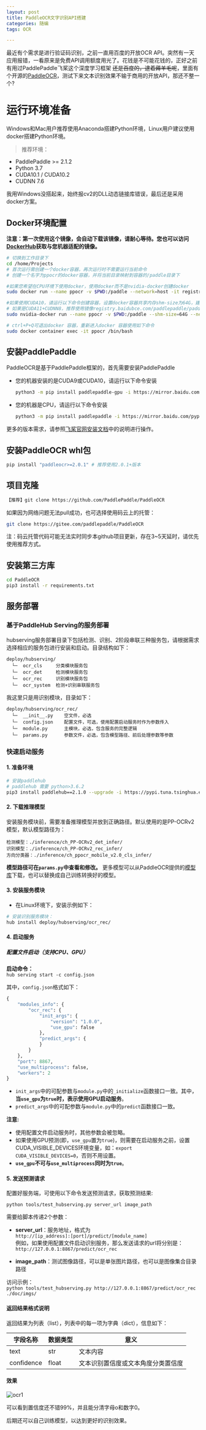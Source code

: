 ```yaml
---
layout: post
title: PaddleOCR文字识别API搭建
categories: 随编
tags: OCR

---
```


最近有个需求是进行验证码识别，之前一直用百度的开放OCR API。突然有一天应用报错，一看原来是免费API调用额度用光了。花钱是不可能花钱的，正好之前有用过PaddlePaddle飞桨这个深度学习框架 ~~还是百度的，逮着薅羊毛呢~~，里面有个开源的[PaddleOCR](https://github.com/PaddlePaddle/PaddleOCR)，测试下来文本识别效果不输于商用的开放API，那还不整一个?


# 运行环境准备

Windows和Mac用户推荐使用Anaconda搭建Python环境，Linux用户建议使用docker搭建Python环境。

> 推荐环境：
- PaddlePaddle >= 2.1.2
- Python 3.7
- CUDA10.1 / CUDA10.2
- CUDNN 7.6

我用Windows没搭起来，始终报cv2的DLL动态链接库错误，最后还是采用docker方案。

## Docker环境配置

**注意：第一次使用这个镜像，会自动下载该镜像，请耐心等待。您也可以访问[DockerHub](https://hub.docker.com/r/paddlepaddle/paddle/tags/)获取与您机器适配的镜像。**
```bash
# 切换到工作目录下
cd /home/Projects
# 首次运行需创建一个docker容器，再次运行时不需要运行当前命令
# 创建一个名字为ppocr的docker容器，并将当前目录映射到容器的/paddle目录下

#如果您希望在CPU环境下使用docker，使用docker而不是nvidia-docker创建docker
sudo docker run --name ppocr -v $PWD:/paddle --network=host -it registry.baidubce.com/paddlepaddle/paddle:2.1.3-gpu-cuda10.2-cudnn7 /bin/bash

#如果使用CUDA10，请运行以下命令创建容器，设置docker容器共享内存shm-size为64G，建议设置32G以上
# 如果是CUDA11+CUDNN8，推荐使用镜像registry.baidubce.com/paddlepaddle/paddle:2.1.3-gpu-cuda11.2-cudnn8
sudo nvidia-docker run --name ppocr -v $PWD:/paddle --shm-size=64G --network=host -it registry.baidubce.com/paddlepaddle/paddle:2.1.3-gpu-cuda10.2-cudnn7 /bin/bash

# ctrl+P+Q可退出docker 容器，重新进入docker 容器使用如下命令
sudo docker container exec -it ppocr /bin/bash
```

## 安装PaddlePaddle

PaddleOCR是基于PaddlePaddle框架的，首先需要安装PaddlePaddle

- 您的机器安装的是CUDA9或CUDA10，请运行以下命令安装

  ```bash
  python3 -m pip install paddlepaddle-gpu -i https://mirror.baidu.com/pypi/simple
  ```

- 您的机器是CPU，请运行以下命令安装

  ```bash
  python3 -m pip install paddlepaddle -i https://mirror.baidu.com/pypi/simple
  ```

更多的版本需求，请参照[飞桨官网安装文档](https://www.paddlepaddle.org.cn/install/quick)中的说明进行操作。

<a name="12"></a>

## 安装PaddleOCR whl包

```bash
pip install "paddleocr>=2.0.1" # 推荐使用2.0.1+版本
```

## 项目克隆

```bash
【推荐】git clone https://github.com/PaddlePaddle/PaddleOCR
```

如果因为网络问题无法pull成功，也可选择使用码云上的托管：

```bash
git clone https://gitee.com/paddlepaddle/PaddleOCR
```

注：码云托管代码可能无法实时同步本github项目更新，存在3~5天延时，请优先使用推荐方式。

## 安装第三方库
```bash
cd PaddleOCR
pip3 install -r requirements.txt
```

## 服务部署

### 基于PaddleHub Serving的服务部署

hubserving服务部署目录下包括检测、识别、2阶段串联三种服务包，请根据需求选择相应的服务包进行安装和启动。目录结构如下：
```
deploy/hubserving/
  └─  ocr_cls     分类模块服务包
  └─  ocr_det     检测模块服务包
  └─  ocr_rec     识别模块服务包
  └─  ocr_system  检测+识别串联服务包
```

我这里只是用识别模块，目录如下：
```
deploy/hubserving/ocr_rec/
  └─  __init__.py    空文件，必选
  └─  config.json    配置文件，可选，使用配置启动服务时作为参数传入
  └─  module.py      主模块，必选，包含服务的完整逻辑
  └─  params.py      参数文件，必选，包含模型路径、前后处理参数等参数
```

### 快速启动服务
#### 1. 准备环境
```bash
# 安装paddlehub  
# paddlehub 需要 python>3.6.2
pip3 install paddlehub==2.1.0 --upgrade -i https://pypi.tuna.tsinghua.edu.cn/simple
```

#### 2. 下载推理模型
安装服务模块前，需要准备推理模型并放到正确路径。默认使用的是PP-OCRv2模型，默认模型路径为：
```
检测模型：./inference/ch_PP-OCRv2_det_infer/
识别模型：./inference/ch_PP-OCRv2_rec_infer/
方向分类器：./inference/ch_ppocr_mobile_v2.0_cls_infer/
```  

**模型路径可在`params.py`中查看和修改。** 更多模型可以从PaddleOCR提供的[模型库](../../doc/doc_ch/models_list.md)下载，也可以替换成自己训练转换好的模型。

#### 3. 安装服务模块
* 在Linux环境下，安装示例如下：
```bash
# 安装识别服务模块：  
hub install deploy/hubserving/ocr_rec/
```

#### 4. 启动服务
##### 配置文件启动（支持CPU、GPU）
**启动命令：**  
```hub serving start -c config.json```  

其中，`config.json`格式如下：
```python
{
    "modules_info": {
        "ocr_rec": {
            "init_args": {
                "version": "1.0.0",
                "use_gpu": false
            },
            "predict_args": {
            }
        }
    },
    "port": 8867,
    "use_multiprocess": false,
    "workers": 2
}
```

- `init_args`中的可配参数与`module.py`中的`_initialize`函数接口一致。其中，**当`use_gpu`为`true`时，表示使用GPU启动服务**。  
- `predict_args`中的可配参数与`module.py`中的`predict`函数接口一致。

**注意:**  
- 使用配置文件启动服务时，其他参数会被忽略。
- 如果使用GPU预测(即，`use_gpu`置为`true`)，则需要在启动服务之前，设置CUDA_VISIBLE_DEVICES环境变量，如：```export CUDA_VISIBLE_DEVICES=0```，否则不用设置。
- **`use_gpu`不可与`use_multiprocess`同时为`true`**。

#### 5. 发送预测请求
配置好服务端，可使用以下命令发送预测请求，获取预测结果:  

```python tools/test_hubserving.py server_url image_path```  

需要给脚本传递2个参数：  
- **server_url**：服务地址，格式为  
`http://[ip_address]:[port]/predict/[module_name]`  
例如，如果使用配置文件启动识别服务，那么发送请求的url将分别是： 
`http://127.0.0.1:8867/predict/ocr_rec`  

- **image_path**：测试图像路径，可以是单张图片路径，也可以是图像集合目录路径  

访问示例：  
```python tools/test_hubserving.py http://127.0.0.1:8867/predict/ocr_rec ./doc/imgs/```

#### 返回结果格式说明
返回结果为列表（list），列表中的每一项为字典（dict），信息如下：

|字段名称|数据类型|意义|
|----|----|----|
|text|str|文本内容|
|confidence|float| 文本识别置信度或文本角度分类置信度|

#### 效果
![ocr1](https://user-images.githubusercontent.com/4729226/164590320-9d2a855d-dd5d-4fcb-9ceb-27a53b688ef1.png)

可以看到置信度还不错99%，并且能分清字母o和数字0。

后期还可以自己训练模型，以达到更好的识别效果。